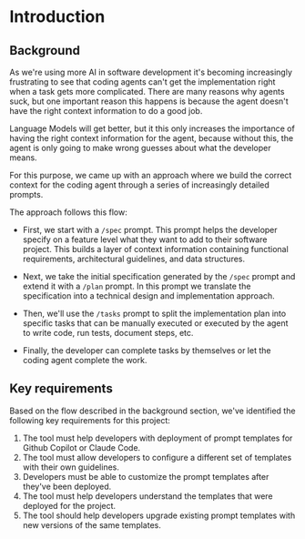 # Introduction

## Background

As we're using more AI in software development it's becoming increasingly
frustrating to see that coding agents can't get the implementation right when
a task gets more complicated. There are many reasons why agents suck, but one
important reason this happens is because the agent doesn't have the right
context information to do a good job.

Language Models will get better, but it this only increases the importance
of having the right context information for the agent, because without this,
the agent is only going to make wrong guesses about what the developer
means.

For this purpose, we came up with an approach where we build the correct
context for the coding agent through a series of increasingly detailed
prompts.

The approach follows this flow:

- First, we start with a `/spec` prompt. This prompt helps the developer
  specify on a feature level what they want to add to their software project.
  This builds a layer of context information containing functional
  requirements, architectural guidelines, and data structures.

- Next, we take the initial specification generated by the `/spec` prompt
  and extend it with a `/plan` prompt. In this prompt we translate the
  specification into a technical design and implementation approach.

- Then, we'll use the `/tasks` prompt to split the implementation plan into
  specific tasks that can be manually executed or executed by the agent
  to write code, run tests, document steps, etc.

- Finally, the developer can complete tasks by themselves or let the coding
  agent complete the work.

## Key requirements

Based on the flow described in the background section, we've identified the
following key requirements for this project:

1. The tool must help developers with deployment of prompt templates for
   Github Copilot or Claude Code.
2. The tool must allow developers to configure a different set of templates
   with their own guidelines.
3. Developers must be able to customize the prompt templates after they've
   been deployed.
4. The tool must help developers understand the templates that were deployed
   for the project.
5. The tool should help developers upgrade existing prompt templates with new
   versions of the same templates.
